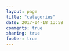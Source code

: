 ```yaml
---
layout: page
title: "categories"
date: 2017-04-18 13:58
comments: true
sharing: true
footer: true
---
```

